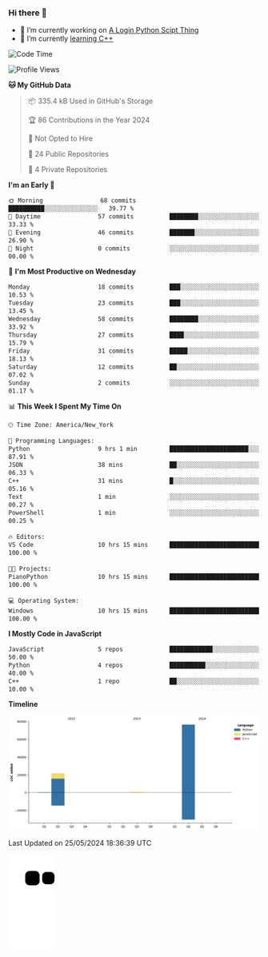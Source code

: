### Hi there 👋

<!--
**Iplay6432/Iplay6432** is a ✨ _special_ ✨ repository because its `README.md` (this file) appears on your GitHub profile.

Here are some ideas to get you started:

- 🔭 I’m currently working on ...
- 🌱 I’m currently learning ...
- 👯 I’m looking to collaborate on ...
- 🤔 I’m looking for help with ...
- 💬 Ask me about ...
- 📫 How to reach me: ...
- 😄 Pronouns: ...
- ⚡ Fun fact: ...
-->
- 🔭 I’m currently working on [A Login Python Scipt Thing](https://github.com/Iplay6432/Lugin-but-no-Pygame-)
- 🌱 I’m currently [learning C++](https://github.com/Iplay6432/LearningCpp)


<!--START_SECTION:waka-->
![Code Time](http://img.shields.io/badge/Code%20Time-72%20hrs%201%20min-blue)

![Profile Views](http://img.shields.io/badge/Profile%20Views-0-blue)

**🐱 My GitHub Data** 

> 📦 335.4 kB Used in GitHub's Storage 
 > 
> 🏆 86 Contributions in the Year 2024
 > 
> 🚫 Not Opted to Hire
 > 
> 📜 24 Public Repositories 
 > 
> 🔑 4 Private Repositories 
 > 
**I'm an Early 🐤** 

```text
🌞 Morning                68 commits          ██████████░░░░░░░░░░░░░░░   39.77 % 
🌆 Daytime                57 commits          ████████░░░░░░░░░░░░░░░░░   33.33 % 
🌃 Evening                46 commits          ███████░░░░░░░░░░░░░░░░░░   26.90 % 
🌙 Night                  0 commits           ░░░░░░░░░░░░░░░░░░░░░░░░░   00.00 % 
```
📅 **I'm Most Productive on Wednesday** 

```text
Monday                   18 commits          ███░░░░░░░░░░░░░░░░░░░░░░   10.53 % 
Tuesday                  23 commits          ███░░░░░░░░░░░░░░░░░░░░░░   13.45 % 
Wednesday                58 commits          ████████░░░░░░░░░░░░░░░░░   33.92 % 
Thursday                 27 commits          ████░░░░░░░░░░░░░░░░░░░░░   15.79 % 
Friday                   31 commits          █████░░░░░░░░░░░░░░░░░░░░   18.13 % 
Saturday                 12 commits          ██░░░░░░░░░░░░░░░░░░░░░░░   07.02 % 
Sunday                   2 commits           ░░░░░░░░░░░░░░░░░░░░░░░░░   01.17 % 
```


📊 **This Week I Spent My Time On** 

```text
🕑︎ Time Zone: America/New_York

💬 Programming Languages: 
Python                   9 hrs 1 min         ██████████████████████░░░   87.91 % 
JSON                     38 mins             ██░░░░░░░░░░░░░░░░░░░░░░░   06.33 % 
C++                      31 mins             █░░░░░░░░░░░░░░░░░░░░░░░░   05.16 % 
Text                     1 min               ░░░░░░░░░░░░░░░░░░░░░░░░░   00.27 % 
PowerShell               1 min               ░░░░░░░░░░░░░░░░░░░░░░░░░   00.25 % 

🔥 Editors: 
VS Code                  10 hrs 15 mins      █████████████████████████   100.00 % 

🐱‍💻 Projects: 
PianoPython              10 hrs 15 mins      █████████████████████████   100.00 % 

💻 Operating System: 
Windows                  10 hrs 15 mins      █████████████████████████   100.00 % 
```

**I Mostly Code in JavaScript** 

```text
JavaScript               5 repos             ████████████░░░░░░░░░░░░░   50.00 % 
Python                   4 repos             ██████████░░░░░░░░░░░░░░░   40.00 % 
C++                      1 repo              ██░░░░░░░░░░░░░░░░░░░░░░░   10.00 % 
```



**Timeline**

![Lines of Code chart](https://raw.githubusercontent.com/Iplay6432/Iplay6432/main/assets/bar_graph.png)


 Last Updated on 25/05/2024 18:36:39 UTC
<!--END_SECTION:waka-->

![snake](https://raw.githubusercontent.com/Iplay6432/Iplay6432/output/github-contribution-grid-snake.svg)
